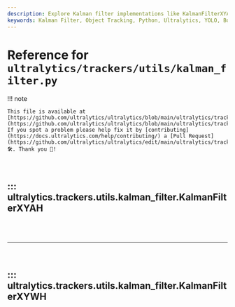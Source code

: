 ```yaml
---
description: Explore Kalman filter implementations like KalmanFilterXYAH and KalmanFilterXYWH for tracking bounding boxes in image space using Ultralytics.
keywords: Kalman Filter, Object Tracking, Python, Ultralytics, YOLO, Bounding Boxes, Image Processing
---
```


# Reference for `ultralytics/trackers/utils/kalman_filter.py`

!!! note

    This file is available at [https://github.com/ultralytics/ultralytics/blob/main/ultralytics/trackers/utils/kalman_filter.py](https://github.com/ultralytics/ultralytics/blob/main/ultralytics/trackers/utils/kalman_filter.py). If you spot a problem please help fix it by [contributing](https://docs.ultralytics.com/help/contributing/) a [Pull Request](https://github.com/ultralytics/ultralytics/edit/main/ultralytics/trackers/utils/kalman_filter.py) 🛠️. Thank you 🙏!

<br>

## ::: ultralytics.trackers.utils.kalman_filter.KalmanFilterXYAH

<br><br><hr><br>

## ::: ultralytics.trackers.utils.kalman_filter.KalmanFilterXYWH

<br><br>
